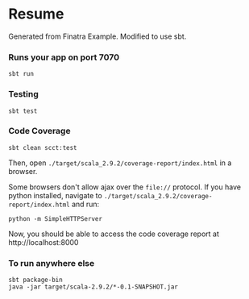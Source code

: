 # Resume

Generated from Finatra Example. Modified to use sbt.

### Runs your app on port 7070

    sbt run

### Testing

    sbt test

### Code Coverage

    sbt clean scct:test

Then, open `./target/scala_2.9.2/coverage-report/index.html` in a browser.

Some browsers don't allow ajax over the `file://` protocol.  If you have python installed, navigate to `./target/scala_2.9.2/coverage-report/index.html` and run:

    python -m SimpleHTTPServer

Now, you should be able to access the code coverage report at http://localhost:8000

### To run anywhere else

    sbt package-bin
    java -jar target/scala-2.9.2/*-0.1-SNAPSHOT.jar

